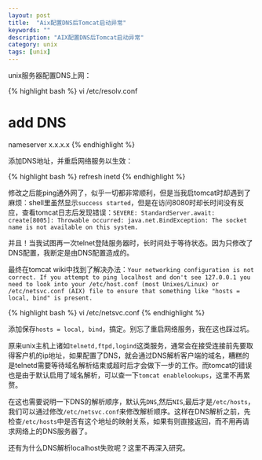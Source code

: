 ```yaml
---
layout: post
title:  "Aix配置DNS后Tomcat启动异常"
keywords: ""
description: "AIX配置DNS后Tomcat启动异常"
category: unix
tags: [unix]
---
```


unix服务器配置DNS上网：

{% highlight bash %}
vi /etc/resolv.conf
# add DNS
nameserver x.x.x.x
{% endhighlight %}

添加DNS地址，并重启网络服务以生效：

{% highlight bash %}
refresh inetd
{% endhighlight %}

修改之后能ping通外网了，似乎一切都非常顺利，但是当我启tomcat时却遇到了麻烦：shell里虽然显示`success started`，但是在访问8080时却长时间没有反应，查看tomcat日志后发现错误：`SEVERE: StandardServer.await: create[8005]: Throwable occurred: java.net.BindException: The socket name is not available on this system.`

并且！当我试图再一次telnet登陆服务器时，长时间处于等待状态。因为只修改了DNS配置，我断定是由DNS配置造成的。

最终在tomcat wiki中找到了解决办法：`Your networking configuration is not correct. If you attempt to ping localhost and don't see 127.0.0.1 you need to look into your /etc/host.conf (most Unixes/Linux) or /etc/netsvc.conf (AIX) file to ensure that something like "hosts = local, bind" is present.`

{% highlight bash %}
vi /etc/netsvc.conf
{% endhighlight %}

添加保存`hosts = local, bind`，搞定。别忘了重启网络服务，我在这也踩过坑。

原来unix主机上诸如`telnetd,ftpd,logind`这类服务，通常会在接受连接前先要取得客户机的ip地址，如果配置了DNS，就会通过DNS解析客户端的域名，糟糕的是telnetd需要等待域名解析结束或超时后才会做下一步的工作。而tomcat的错误也是由于默认启用了域名解析，可以查一下`tomcat enablelookups`，这里不再累赘。

在这也需要说明一下DNS的解析顺序，默认先`DNS`,然后`NIS`,最后才是`/etc/hosts`，我们可以通过修改`/etc/netsvc.conf`来修改解析顺序。这样在DNS解析之前，先检查`/etc/hosts`中是否有这个地址的映射关系，如果有则直接返回，而不用再请求网络上的DNS服务器了。

还有为什么DNS解析localhost失败呢？这里不再深入研究。

